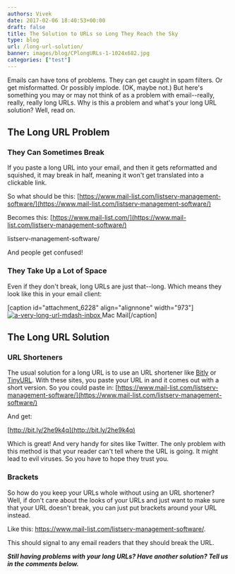 ```yaml
---
authors: Vivek
date: 2017-02-06 18:40:53+00:00
draft: false
title: The Solution to URLs so Long They Reach the Sky
type: blog
url: /long-url-solution/
banner: images/blog/CPlongURLs-1-1024x682.jpg
categories: ["test"]
---
```


Emails can have tons of problems. They can get caught in spam filters. Or get misformatted. Or possibly implode. (OK, maybe not.) But here's something you may or may not think of as a problem with email--really, really, really long URLs. Why is this a problem and what's your long URL solution? Well, read on.


## The Long URL Problem




### They Can Sometimes Break


If you paste a long URL into your email, and then it gets reformatted and squished, it may break in half, meaning it won't get translated into a clickable link.

So what should be this: [https://www.mail-list.com/listserv-management-software/](https://www.mail-list.com/listserv-management-software/)

Becomes this: [https://www.mail-list.com/](https://www.mail-list.com/listserv-management-software/)

listserv-management-software/

And people get confused!


### They Take Up a Lot of Space


Even if they don't break, long URLs are just that--long. Which means they look like this in your email client:

[caption id="attachment_6228" align="alignnone" width="973"][![a-very-long-url-mdash-inbox](https://www.mail-list.com/wp-content/uploads/2016/12/a-very-long-url-mdash-inbox-300x33.png)
](https://www.mail-list.com/wp-content/uploads/2016/12/a-very-long-url-mdash-inbox.png) Mac Mail[/caption]


## The Long URL Solution




### URL Shorteners


The usual solution for a long URL is to use an URL shortener like [Bitly](https://bitly.com/) or [TinyURL](http://tinyurl.com/). With these sites, you paste your URL in and it comes out with a short version. So you could paste in: [https://www.mail-list.com/listserv-management-software/](https://www.mail-list.com/listserv-management-software/)

And get:

[http://bit.ly/2he9k4q](http://bit.ly/2he9k4q)

Which is great! And very handy for sites like Twitter. The only problem with this method is that your reader can't tell where the URL is going. It might lead to evil viruses. So you have to hope they trust you.


### Brackets


So how do you keep your URLs whole without using an URL shortener? Well, if don't care about the looks of your URLs and just want to make sure that your URL doesn't break, you can just put brackets around your URL instead.

Like this: <https://www.mail-list.com/listserv-management-software/>.

This should signal to any email readers that they should break the URL.

_**Still having problems with your long URLs? Have another solution? Tell us in the comments below.**_
